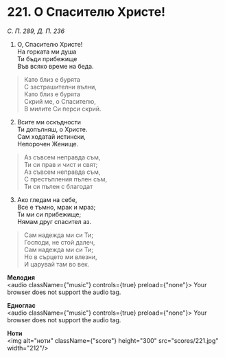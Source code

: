 # 221. О Спасителю Христе!  

*С. П. 289, Д. П. 236*  

1. О, Спасителю Христе!  
На горката ми душа  
Ти бъди прибежище  
Във всяко време на беда.  

> Като близ е бурята  
> С застрашителни вълни,  
> Като близ е бурята  
> Скрий ме, о Спасителю,  
> В милите Си перси скрий.  

2. Всите ми оскъдности  
Ти допълняш, о Христе.  
Сам ходатай истински,  
Непорочен Женище.  

> Аз съвсем неправда съм,  
> Ти си прав и чист и свят;  
> Аз съвсем неправда съм,  
> С престъпления пълен съм,  
> Ти си пълен с благодат  

3. Ако гледам на себе,  
Все е тъмно, мрак и мраз;  
Ти ми си прибежище;  
Нямам друг спасител аз.  

> Сам надежда ми си Ти;  
> Господи, не стой далеч,  
> Сам надежда ми си Ти;  
> Но в сърцето ми влезни,  
> И царувай там во век.  

__Мелодия__  
<audio className={"music"} controls={true} preload={"none"}><source src="mp3/221.mp3" type="audio/mpeg"/>
Your browser does not support the audio tag.
</audio>  

__Едноглас__  
<audio className={"music"} controls={true} preload={"none"}><source src="transp/221.mp3" type="audio/mpeg"/>
Your browser does not support the audio tag.
</audio>  

__Ноти__  
<img alt="ноти" className={"score"} height="300" src="scores/221.jpg" width="212"/>
